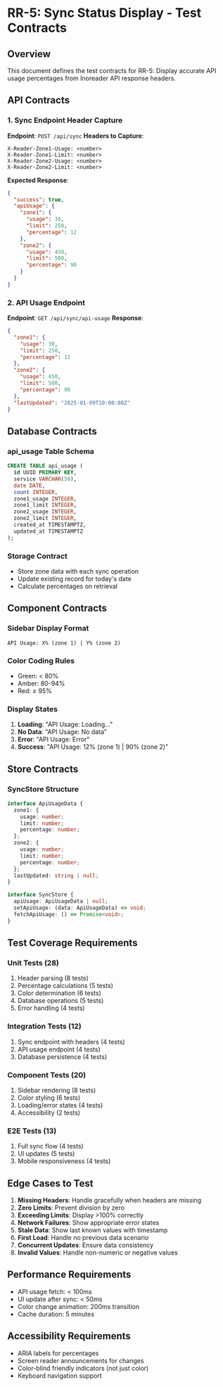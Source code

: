 # RR-5: Sync Status Display - Test Contracts

## Overview

This document defines the test contracts for RR-5: Display accurate API usage percentages from Inoreader API response headers.

## API Contracts

### 1. Sync Endpoint Header Capture

**Endpoint**: `POST /api/sync`
**Headers to Capture**:

```
X-Reader-Zone1-Usage: <number>
X-Reader-Zone1-Limit: <number>
X-Reader-Zone2-Usage: <number>
X-Reader-Zone2-Limit: <number>
```

**Expected Response**:

```json
{
  "success": true,
  "apiUsage": {
    "zone1": {
      "usage": 30,
      "limit": 250,
      "percentage": 12
    },
    "zone2": {
      "usage": 450,
      "limit": 500,
      "percentage": 90
    }
  }
}
```

### 2. API Usage Endpoint

**Endpoint**: `GET /api/sync/api-usage`
**Response**:

```json
{
  "zone1": {
    "usage": 30,
    "limit": 250,
    "percentage": 12
  },
  "zone2": {
    "usage": 450,
    "limit": 500,
    "percentage": 90
  },
  "lastUpdated": "2025-01-09T10:00:00Z"
}
```

## Database Contracts

### api_usage Table Schema

```sql
CREATE TABLE api_usage (
  id UUID PRIMARY KEY,
  service VARCHAR(50),
  date DATE,
  count INTEGER,
  zone1_usage INTEGER,
  zone1_limit INTEGER,
  zone2_usage INTEGER,
  zone2_limit INTEGER,
  created_at TIMESTAMPTZ,
  updated_at TIMESTAMPTZ
);
```

### Storage Contract

- Store zone data with each sync operation
- Update existing record for today's date
- Calculate percentages on retrieval

## Component Contracts

### Sidebar Display Format

```
API Usage: X% (zone 1) | Y% (zone 2)
```

### Color Coding Rules

- Green: < 80%
- Amber: 80-94%
- Red: ≥ 95%

### Display States

1. **Loading**: "API Usage: Loading..."
2. **No Data**: "API Usage: No data"
3. **Error**: "API Usage: Error"
4. **Success**: "API Usage: 12% (zone 1) | 90% (zone 2)"

## Store Contracts

### SyncStore Structure

```typescript
interface ApiUsageData {
  zone1: {
    usage: number;
    limit: number;
    percentage: number;
  };
  zone2: {
    usage: number;
    limit: number;
    percentage: number;
  };
  lastUpdated: string | null;
}

interface SyncStore {
  apiUsage: ApiUsageData | null;
  setApiUsage: (data: ApiUsageData) => void;
  fetchApiUsage: () => Promise<void>;
}
```

## Test Coverage Requirements

### Unit Tests (28)

1. Header parsing (8 tests)
2. Percentage calculations (5 tests)
3. Color determination (6 tests)
4. Database operations (5 tests)
5. Error handling (4 tests)

### Integration Tests (12)

1. Sync endpoint with headers (4 tests)
2. API usage endpoint (4 tests)
3. Database persistence (4 tests)

### Component Tests (20)

1. Sidebar rendering (8 tests)
2. Color styling (6 tests)
3. Loading/error states (4 tests)
4. Accessibility (2 tests)

### E2E Tests (13)

1. Full sync flow (4 tests)
2. UI updates (5 tests)
3. Mobile responsiveness (4 tests)

## Edge Cases to Test

1. **Missing Headers**: Handle gracefully when headers are missing
2. **Zero Limits**: Prevent division by zero
3. **Exceeding Limits**: Display >100% correctly
4. **Network Failures**: Show appropriate error states
5. **Stale Data**: Show last known values with timestamp
6. **First Load**: Handle no previous data scenario
7. **Concurrent Updates**: Ensure data consistency
8. **Invalid Values**: Handle non-numeric or negative values

## Performance Requirements

- API usage fetch: < 100ms
- UI update after sync: < 50ms
- Color change animation: 200ms transition
- Cache duration: 5 minutes

## Accessibility Requirements

- ARIA labels for percentages
- Screen reader announcements for changes
- Color-blind friendly indicators (not just color)
- Keyboard navigation support
